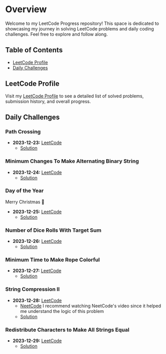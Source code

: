 # Overview

Welcome to my LeetCode Progress repository! This space is dedicated to showcasing my journey in solving LeetCode problems and daily coding challenges. Feel free to explore and follow along.

## Table of Contents

- [LeetCode Profile](#leetcode-profile)
- [Daily Challenges](#daily-challenges)

## LeetCode Profile

Visit my [LeetCode Profile](https://leetcode.com/despejo1507/) to see a detailed list of solved problems, submission history, and overall progress.

## Daily Challenges

### Path Crossing
- **2023-12-23:** [LeetCode](https://leetcode.com/problems/path-crossing/)
  - [Solution](https://github.com/Spiegelin/Daily-Leetcode/blob/main/Path%20Crossing.py)
 
### Minimum Changes To Make Alternating Binary String
- **2023-12-24:** [LeetCode](https://leetcode.com/problems/minimum-changes-to-make-alternating-binary-string/)
  - [Solution](https://github.com/Spiegelin/Daily-Leetcode/blob/main/Alternating%20Binary%20String.py)

### Day of the Year
Merry Christmas 🎄
- **2023-12-25:** [LeetCode](https://leetcode.com/problems/day-of-the-year/)
  - [Solution](https://github.com/Spiegelin/Daily-Leetcode/blob/main/Leap%20Year.py)

### Number of Dice Rolls With Target Sum
- **2023-12-26:** [LeetCode](https://leetcode.com/problems/number-of-dice-rolls-with-target-sum/)
  - [Solution](https://github.com/Spiegelin/Daily-Leetcode/blob/main/Number%20of%20Dice%20Rolls%20With%20Target%20Sum.py)


### Minimum Time to Make Rope Colorful
- **2023-12-27:** [LeetCode](https://leetcode.com/problems/minimum-time-to-make-rope-colorful/)
  - [Solution](https://github.com/Spiegelin/Daily-Leetcode/blob/main/Minimum%20Time%20to%20Make%20Rope%20Colorful.py)


### String Compression II
- **2023-12-28:** [LeetCode](https://leetcode.com/problems/string-compression-ii/)
  - [NeetCode](https://www.youtube.com/watch?v=ISIG3o-Xofg) I recommend watching NeetCode's video since it helped me understand the logic of this problem 
  - [Solution](https://github.com/Spiegelin/Daily-Leetcode/blob/main/String%20Compression%20II.py)

### Redistribute Characters to Make All Strings Equal
- **2023-12-29:** [LeetCode](https://leetcode.com/problems/redistribute-characters-to-make-all-strings-equal/)
  - [Solution](https://github.com/Spiegelin/Daily-Leetcode/blob/main/Make%20All%20String%20Equal.py)